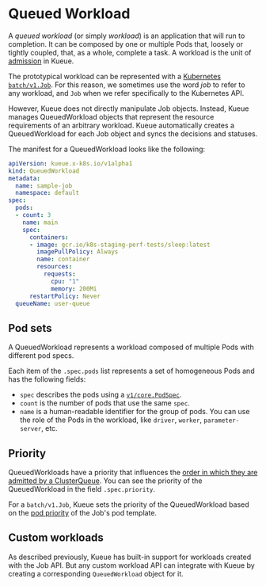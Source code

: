 # Queued Workload

A _queued workload_ (or simply _workload_) is an application that will run to
completion. It can be composed by one or multiple Pods that, loosely or tightly
coupled, that, as a whole, complete a task. A workload is the unit of [admission](.#admission)
in Kueue.

The prototypical workload can be represented with a
[Kubernetes `batch/v1.Job`](https://kubernetes.io/docs/concepts/workloads/controllers/job/).
For this reason, we sometimes use the word _job_ to refer to any workload, and
`Job` when we refer specifically to the Kubernetes API.

However, Kueue does not directly manipulate Job objects. Instead, Kueue
manages QueuedWorkload objects that represent the resource requirements
of an arbitrary workload. Kueue automatically creates a QueuedWorkload for
each Job object and syncs the decisions and statuses.

The manifest for a QueuedWorkload looks like the following:

```yaml
apiVersion: kueue.x-k8s.io/v1alpha1
kind: QueuedWorkload
metadata:
  name: sample-job
  namespace: default
spec:
  pods:
  - count: 3
    name: main
    spec:
      containers:
      - image: gcr.io/k8s-staging-perf-tests/sleep:latest
        imagePullPolicy: Always
        name: container
        resources:
          requests:
            cpu: "1"
            memory: 200Mi
      restartPolicy: Never
  queueName: user-queue
```

## Pod sets

A QueuedWorkload represents a workload composed of multiple Pods with different
pod specs.

Each item of the `.spec.pods` list represents a set of homogeneous Pods and has
the following fields:
- `spec` describes the pods using a [`v1/core.PodSpec`](https://kubernetes.io/docs/reference/kubernetes-api/workload-resources/pod-v1/#PodSpec).
- `count` is the number of pods that use the same `spec`.
- `name` is a human-readable identifier for the group of pods. You can use the
  role of the Pods in the workload, like `driver`, `worker`, `parameter-server`, etc.

## Priority

QueuedWorkloads have a priority that influences the [order in which they are admitted by a ClusterQueue](cluster_queue.md#queueing-strategy).
You can see the priority of the QueuedWorkload in the field `.spec.priority`.

For a `batch/v1.Job`, Kueue sets the priority of the QueuedWorkload based on the
[pod priority](https://kubernetes.io/docs/concepts/scheduling-eviction/pod-priority-preemption/)
of the Job's pod template.

## Custom workloads

As described previously, Kueue has built-in support for workloads created with
the Job API. But any custom workload API can integrate with Kueue by
creating a corresponding `QueuedWorkload` object for it.